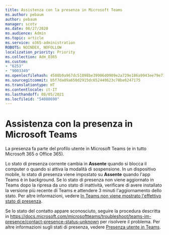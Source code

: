 ```yaml
---
title: Assistenza con la presenza in Microsoft Teams
ms.author: pebaum
author: pebaum
manager: scotv
ms.date: 08/27/2020
ms.audience: Admin
ms.topic: article
ms.service: o365-administration
ROBOTS: NOINDEX, NOFOLLOW
localization_priority: Priority
ms.collection: Adm_O365
ms.custom:
- "6253"
- "9003349"
ms.openlocfilehash: 4588b9a967dc51098be39906d0909e2a729e186a9943ee79e71d6ab50a666107
ms.sourcegitcommit: b5f7da89a650d2915dc652449623c78be6247175
ms.translationtype: HT
ms.contentlocale: it-IT
ms.lasthandoff: 08/05/2021
ms.locfileid: "54088690"
---
```

# <a name="help-with-presence-in-microsoft-teams"></a>Assistenza con la presenza in Microsoft Teams

La presenza fa parte del profilo utente in Microsoft Teams (e in tutto Microsoft 365 o Office 365). 

Lo stato di presenza corrente cambia in **Assente** quando si blocca il computer o quando si attiva la modalità di sospensione. In un dispositivo mobile, lo stato di presenza viene impostato su **Assente** quando l'app Teams è in background. Se lo stato di presenza non viene aggiornato in Teams dopo la ripresa da uno stato di inattività, verificare di avere installato la versione più recente di Teams e attendere 3 minuti l'aggiornamento dello stato. Per altre informazioni, vedere [In Teams non viene mostrato l'effettivo stato di presenza](https://docs.microsoft.com/microsoftteams/troubleshoot/teams-im-presence/presence-not-show-actual-status).

Se lo stato del contatto appare sconosciuto, seguire la procedura descritta in https://docs.microsoft.com/microsoftteams/troubleshoot/teams-im-presence/contact-presence-status-unknown per risolvere il problema.
Per altre informazioni sugli stati di presenza, vedere [Presenza utente in Teams](https://docs.microsoft.com/microsoftteams/presence-admins).

